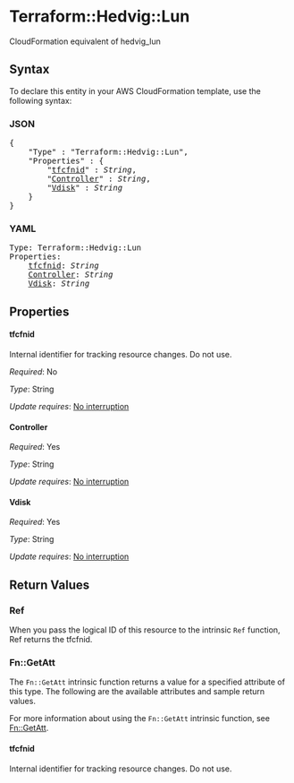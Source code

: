 # Terraform::Hedvig::Lun

CloudFormation equivalent of hedvig_lun

## Syntax

To declare this entity in your AWS CloudFormation template, use the following syntax:

### JSON

<pre>
{
    "Type" : "Terraform::Hedvig::Lun",
    "Properties" : {
        "<a href="#tfcfnid" title="tfcfnid">tfcfnid</a>" : <i>String</i>,
        "<a href="#controller" title="Controller">Controller</a>" : <i>String</i>,
        "<a href="#vdisk" title="Vdisk">Vdisk</a>" : <i>String</i>
    }
}
</pre>

### YAML

<pre>
Type: Terraform::Hedvig::Lun
Properties:
    <a href="#tfcfnid" title="tfcfnid">tfcfnid</a>: <i>String</i>
    <a href="#controller" title="Controller">Controller</a>: <i>String</i>
    <a href="#vdisk" title="Vdisk">Vdisk</a>: <i>String</i>
</pre>

## Properties

#### tfcfnid

Internal identifier for tracking resource changes. Do not use.

_Required_: No

_Type_: String

_Update requires_: [No interruption](https://docs.aws.amazon.com/AWSCloudFormation/latest/UserGuide/using-cfn-updating-stacks-update-behaviors.html#update-no-interrupt)

#### Controller

_Required_: Yes

_Type_: String

_Update requires_: [No interruption](https://docs.aws.amazon.com/AWSCloudFormation/latest/UserGuide/using-cfn-updating-stacks-update-behaviors.html#update-no-interrupt)

#### Vdisk

_Required_: Yes

_Type_: String

_Update requires_: [No interruption](https://docs.aws.amazon.com/AWSCloudFormation/latest/UserGuide/using-cfn-updating-stacks-update-behaviors.html#update-no-interrupt)

## Return Values

### Ref

When you pass the logical ID of this resource to the intrinsic `Ref` function, Ref returns the tfcfnid.

### Fn::GetAtt

The `Fn::GetAtt` intrinsic function returns a value for a specified attribute of this type. The following are the available attributes and sample return values.

For more information about using the `Fn::GetAtt` intrinsic function, see [Fn::GetAtt](https://docs.aws.amazon.com/AWSCloudFormation/latest/UserGuide/intrinsic-function-reference-getatt.html).

#### tfcfnid

Internal identifier for tracking resource changes. Do not use.

